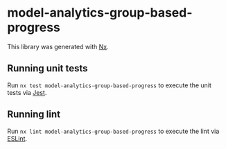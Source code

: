 # model-analytics-group-based-progress

This library was generated with [Nx](https://nx.dev).

## Running unit tests

Run `nx test model-analytics-group-based-progress` to execute the unit tests via [Jest](https://jestjs.io).

## Running lint

Run `nx lint model-analytics-group-based-progress` to execute the lint via [ESLint](https://eslint.org/).
